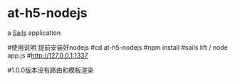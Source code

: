 # at-h5-nodejs

a [Sails](http://sailsjs.org) application


#使用说明 提前安装好nodejs
#cd at-h5-nodejs
#npm install 
#sails lift / node app.js
#http://127.0.0.1:1337


#1.0.0版本没有路由和模板渲染